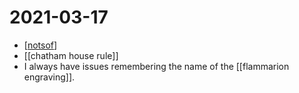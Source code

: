 # 2021-03-17

- [[notsof]]
- [[chatham house rule]]
- I always have issues remembering the name of the [[flammarion engraving]].

[//begin]: # "Autogenerated link references for markdown compatibility"
[notsof]: ../notsof "Notsof"
[//end]: # "Autogenerated link references"